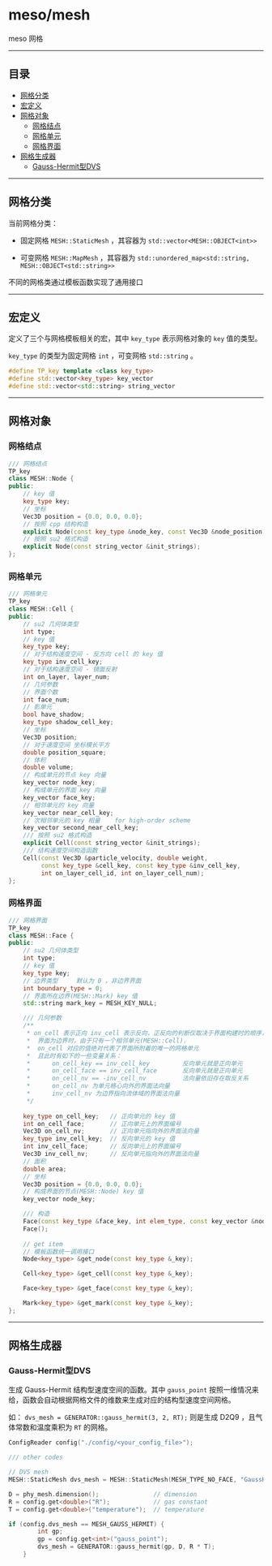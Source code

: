# meso/mesh

meso 网格

---

## 目录
 
 - [网格分类](#网格分类)
 - [宏定义](#宏定义)
 - [网格对象](#网格对象)
    - [网格结点](#网格结点)
    - [网格单元](#网格单元)
    - [网格界面](#网格界面)
 - [网格生成器](#网格生成器)
    - [Gauss-Hermit型DVS](#Gauss-Hermit型DVS)

---

## 网格分类

当前网格分类：

- 固定网格 `MESH::StaticMesh` ，其容器为 `std::vector<MESH::OBJECT<int>>`

- 可变网格 `MESH::MapMesh` ，其容器为 `std::unordered_map<std::string, MESH::OBJECT<std::string>>`

不同的网格类通过模板函数实现了通用接口

---

## 宏定义

定义了三个与网格模板相关的宏，其中 `key_type` 表示网格对象的 `key` 值的类型。

`key_type` 的类型为固定网格 `int` ，可变网格 `std::string` 。

```c++
#define TP_key template <class key_type>
#define std::vector<key_type> key_vector
#define std::vector<std::string> string_vector
```

---

## 网格对象

### 网格结点

```c++
/// 网格结点
TP_key
class MESH::Node {
public:
    // key 值
    key_type key;
    // 坐标
    Vec3D position = {0.0, 0.0, 0.0};
    // 按照 cpp 结构构造
    explicit Node(const key_type &node_key, const Vec3D &node_position);
    // 按照 su2 格式构造
    explicit Node(const string_vector &init_strings);
};
```

### 网格单元

```c++
/// 网格单元
TP_key
class MESH::Cell {
public:
    // su2 几何体类型
    int type;
    // key 值
    key_type key;
    // 对于结构速度空间 - 反方向 cell 的 key 值
    key_type inv_cell_key;
    // 对于结构速度空间 - 镜面反射
    int on_layer, layer_num;
    // 几何参数
    // 界面个数
    int face_num;
    // 影单元
    bool have_shadow;
    key_type shadow_cell_key;
    // 坐标
    Vec3D position;
    // 对于速度空间 坐标模长平方
    double position_square;
    // 体积
    double volume;
    // 构成单元的节点 key 向量
    key_vector node_key;
    // 构成单元的界面 key 向量
    key_vector face_key;
    // 相邻单元的 key 向量
    key_vector near_cell_key;
    // 次相邻单元的 key 相量    for high-order scheme
    key_vector second_near_cell_key;
    /// 按照 su2 格式构造
    explicit Cell(const string_vector &init_strings);
    /// 结构速度空间构造函数
    Cell(const Vec3D &particle_velocity, double weight,
         const key_type &cell_key, const key_type &inv_cell_key,
         int on_layer_cell_id, int on_layer_cell_num);
};
```

### 网格界面

```c++
/// 网格界面
TP_key
class MESH::Face {
public:
    // su2 几何体类型
    int type;
    // key 值
    key_type key;
    // 边界类型     默认为 0 ，非边界界面
    int boundary_type = 0;
    // 界面所在边界(MESH::Mark) key 值
    std::string mark_key = MESH_KEY_NULL;

    /// 几何参数
    /**
     * on_cell 表示正向 inv_cell 表示反向，正反向的判断仅取决于界面构建时的顺序，无特殊含义。
     *  界面为边界时，由于只有一个相邻单元(MESH::Cell)，
     *  on_cell 对应的值绝对代表了界面所附着的唯一的网格单元
     *  且此时有如下的一些变量关系：
     *      on_cell_key == inv_cell_key         反向单元就是正向单元
     *      on_cell_face == inv_cell_face       反向单元就是正向单元
     *      on_cell_nv == -inv_cell_nv          法向量依旧存在取反关系
     *      on_cell_nv 为单元格心向外的界面法向量
     *      inv_cell_nv 为边界指向流体域的界面法向量
     */
    
    key_type on_cell_key;   // 正向单元的 key 值
    int on_cell_face;       // 正向单元上的界面编号
    Vec3D on_cell_nv;       // 正向单元指向外的界面法向量
    key_type inv_cell_key;  // 反向单元的 key 值
    int inv_cell_face;      // 反向单元上的界面编号
    Vec3D inv_cell_nv;      // 反向单元指向外的界面法向量
    // 面积
    double area;
    // 坐标
    Vec3D position = {0.0, 0.0, 0.0};
    // 构成界面的节点(MESH::Node) key 值
    key_vector node_key;

    /// 构造
    Face(const key_type &face_key, int elem_type, const key_vector &node_key_vec);
    Face();
    
    // get item
    // 模板函数统一调用接口
    Node<key_type> &get_node(const key_type &_key);

    Cell<key_type> &get_cell(const key_type &_key);

    Face<key_type> &get_face(const key_type &_key);

    Mark<key_type> &get_mark(const key_type &_key);
};
```

---

## 网格生成器

### Gauss-Hermit型DVS

生成 Gauss-Hermit 结构型速度空间的函数。其中 `gauss_point` 按照一维情况来给，函数会自动根据网格文件的维数来生成对应的结构型速度空间网格。

如： `dvs_mesh = GENERATOR::gauss_hermit(3, 2, RT);` 则是生成 D2Q9 ，且气体常数和温度乘积为 `RT` 的网格。

```c++
ConfigReader config("./config/<your_config_file>");

/// other codes

// DVS mesh
MESH::StaticMesh dvs_mesh = MESH::StaticMesh(MESH_TYPE_NO_FACE, "GaussHermit");

D = phy_mesh.dimension();               // dimension
R = config.get<double>("R");            // gas constant
T = config.get<double>("temperature");  // temperature

if (config.dvs_mesh == MESH_GAUSS_HERMIT) {
        int gp;
        gp = config.get<int>("gauss_point");
        dvs_mesh = GENERATOR::gauss_hermit(gp, D, R * T);
    }
```
